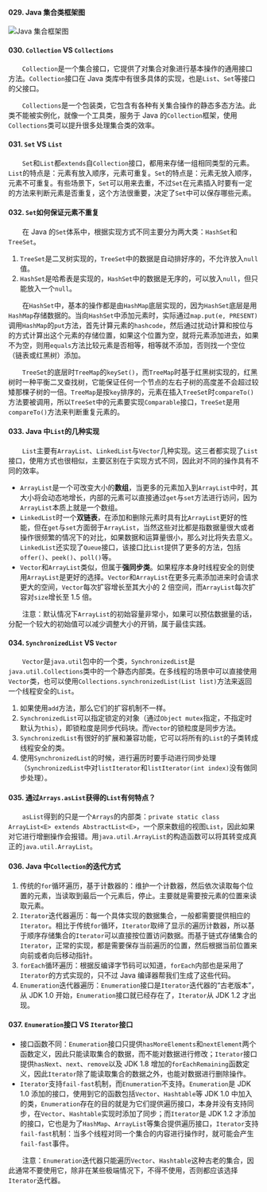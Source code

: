 #### 029. Java 集合类框架图
![Java 集合框架图](http://image.bubuko.com/info/201802/20180201100829255445.png)
#### 030. `Collection` VS `Collections`
&#8195;&#8195;`Collection`是一个集合接口，它提供了对集合对象进行基本操作的通用接口方法。`Collection`接口在 Java 类库中有很多具体的实现，也是`List`、`Set`等接口的父接口。

&#8195;&#8195;`Collections`是一个包装类，它包含有各种有关集合操作的静态多态方法。此类不能被实例化，就像一个工具类，服务于 Java 的`Collection`框架，使用`Collections`类可以提升很多处理集合类的效率。
#### 031. `Set` VS `List`
&#8195;&#8195;`Set`和`List`都`extends`自`Collection`接口，都用来存储一组相同类型的元素。`List`的特点是：元素有放入顺序，元素可重复。`Set`的特点是：元素无放入顺序，元素不可重复。有些场景下，`Set`可以用来去重，不过`Set`在元素插入时要有一定的方法来判断元素是否重复，这个方法很重要，决定了`Set`中可以保存哪些元素。
#### 032. `Set`如何保证元素不重复
&#8195;&#8195;在 Java 的`Set`体系中，根据实现方式不同主要分为两大类：`HashSet`和`TreeSet`。
1. `TreeSet`是二叉树实现的，`TreeSet`中的数据是自动排好序的，不允许放入`null`值。
2. `HashSet`是哈希表是实现的，`HashSet`中的数据是无序的，可以放入`null`，但只能放入一个`null`。

&#8195;&#8195;在`HashSet`中，基本的操作都是由`HashMap`底层实现的，因为`HashSet`底层是用`HashMap`存储数据的。当向`HashSet`中添加元素时，实际通过`map.put(e, PRESENT)`调用`HashMap`的`put`方法，首先计算元素的`hashcode`，然后通过扰动计算和按位与的方式计算出这个元素的存储位置，如果这个位置为空，就将元素添加进去，如果不为空，则用`equals`方法比较元素是否相等，相等就不添加，否则找一个空位（链表或红黑树）添加。

&#8195;&#8195;`TreeSet`的底层时`TreeMap`的`keySet()`，而`TreeMap`时基于红黑树实现的，红黑树时一种平衡二叉查找树，它能保证任何一个节点的左右子树的高度差不会超过较矮那棵子树的一倍。`TreeMap`是按`key`排序的，元素在插入`TreeSet`时`compareTo()`方法要被调用，所以`TreeSet`中的元素要实现`Comparable`接口，`TreeSet`是用`compareTo()`方法来判断重复元素的。
#### 033. Java 中`List`的几种实现
&#8195;&#8195;`List`主要有`ArrayList`、`LinkedList`与`Vector`几种实现。这三者都实现了`List`接口，使用方式也很相似，主要区别在于实现方式不同，因此对不同的操作具有不同的效率。
- `ArrayList`是一个可改变大小的**数组**，当更多的元素加入到`ArrayList`中时，其大小将会动态地增长，内部的元素可以直接通过`get`与`set`方法进行访问，因为`ArrayList`本质上就是一个数组。
- `LinkedList`时一个**双链表**，在添加和删除元素时具有比`ArrayList`更好的性能，但在`get`与`set`方面弱于`ArrayList`，当然这些对比都是指数据量很大或者操作很频繁的情况下的对比，如果数据和运算量很小，那么对比将失去意义。`LinkedList`还实现了`Queue`接口，该接口比`List`提供了更多的方法，包括`offer()`、`peek()`、`poll()`等。
- `Vector`和`ArrayList`类似，但属于**强同步类**。如果程序本身时线程安全的则使用`ArrayList`是更好的选择。`Vector`和`ArrayList`在更多元素添加进来时会请求更大的空间，`Vector`每次扩容增长至其大小的 2 倍空间，而`ArrayList`每次扩容对`size`增长至 1.5 倍。

&#8195;&#8195;注意：默认情况下`ArrayList`的初始容量非常小，如果可以预估数据量的话，分配一个较大的初始值可以减少调整大小的开销，属于最佳实践。
#### 034. `SynchronizedList` VS `Vector`
&#8195;&#8195;`Vector`是`java.util`包中的一个类，`SynchronizedList`是`java.util.Collections`类中的一个静态内部类。在多线程的场景中可以直接使用`Vector`类，也可以使用`Collections.synchronizedList(List list)`方法来返回一个线程安全的`List`。
1. 如果使用`add`方法，那么它们的扩容机制不一样。
2. `SynchronizedList`可以指定锁定的对象（通过`Object mutex`指定，不指定时默认为`this`），即锁粒度是同步代码块。而`Vector`的锁粒度是同步方法。
3. `SynchronizedList`有很好的扩展和兼容功能，它可以将所有的`List`的子类转成线程安全的类。
4. 使用`SynchronizedList`的时候，进行遍历时要手动进行同步处理（`SynchronizedList`中对`listIterator`和`listIterator(int index)`没有做同步处理）。
#### 035. 通过`Arrays.asList`获得的`List`有何特点？
&#8195;&#8195;`asList`得到的只是一个`Arrays`的内部类：`private static class ArrayList<E> extends AbstractList<E>`，一个原来数组的视图`List`，因此如果对它进行增删操作会报错。用`java.util.ArrayList`的构造函数可以将其转变成真正的`java.util.ArrayList`。 
#### 036. Java 中`Collection`的迭代方式
1. 传统的`for`循环遍历，基于计数器的：维护一个计数器，然后依次读取每个位置的元素，当读取到最后一个元素后，停止。主要就是需要按元素的位置来读取元素。
2. `Iterator`迭代器遍历：每一个具体实现的数据集合，一般都需要提供相应的`Iterator`。相比于传统`for`循环，`Iterator`取缔了显示的遍历计数器，所以基于顺序存储集合的`Iterator`可以直接按位置访问数据。而基于链式存储集合的`Iterator`，正常的实现，都是需要保存当前遍历的位置，然后根据当前位置来向前或者向后移动指针。
3. `forEach`循环遍历：根据反编译字节码可以知道，`forEach`内部也是采用了`Iterator`的方式实现的，只不过 Java 编译器帮我们生成了这些代码。
4. `Enumeration`迭代器遍历：`Enumeration`接口是`Iterator`迭代器的“古老版本”，从 JDK 1.0 开始，`Enumeration`接口就已经存在了，`Iterator`从 JDK 1.2 才出现。
#### 037. `Enumeration`接口 VS `Iterator`接口
- 接口函数不同：`Enumeration`接口只提供`hasMoreElements`和`nextElement`两个函数定义，因此只能读取集合的数据，而不能对数据进行修改；`Iterator`接口提供`hasNext`、`next`、`remove`以及 JDK 1.8 增加的`forEachRemaining`函数定义，因此`Iterator`除了能读取集合的数据之外，也能对数据进行删除操作。
- `Iterator`支持`fail-fast`机制，而`Enumeration`不支持。`Enumeration`是 JDK 1.0 添加的接口，使用到它的函数包括`Vector`、`Hashtable`等 JDK 1.0 中加入的类，`Enumeration`存在的目的就是为它们提供遍历接口，本身并没有支持同步，在`Vector`、`Hashtable`实现时添加了同步；而`Iterator`是 JDK 1.2 才添加的接口，它也是为了`HashMap`、`ArrayList`等集合提供遍历接口，`Iterator`支持`fail-fast`机制：当多个线程对同一个集合的内容进行操作时，就可能会产生`fail-fast`事件。

&#8195;&#8195;注意：`Enumeration`迭代器只能遍历`Vector`、`Hashtable`这种古老的集合，因此通常不要使用它，除非在某些极端情况下，不得不使用，否则都应该选择`Iterator`迭代器。
&#8195;&#8195;
&#8195;&#8195;
